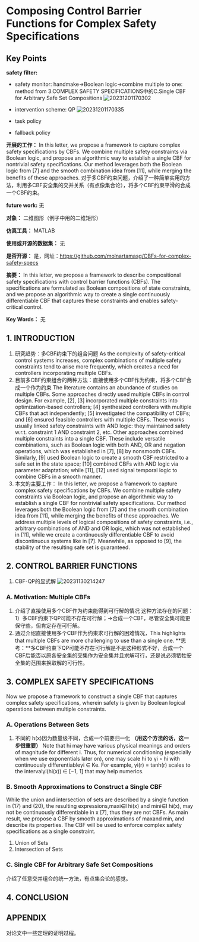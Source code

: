 # Composing Control Barrier Functions for Complex Safety Specifications

## Key Points

**safety filter:**

- safety monitor: handmake->Boolean logic->combine multiple to one: method from 3.COMPLEX SAFETY SPECIFICATIONS中的C.Single CBF for Arbitrary Safe Set Compositions
![20231201170302](https://cdn.jsdelivr.net/gh/weijingchao-github/image_hosting_service@main/picture_bed/20231201170302.png)

- intervention scheme: QP
![20231201170335](https://cdn.jsdelivr.net/gh/weijingchao-github/image_hosting_service@main/picture_bed/20231201170335.png)

- task policy
- fallback policy

**开展的工作：**
In this letter, we propose a framework to capture complex safety specifications by CBFs. We combine multiple safety constraints via Boolean logic, and propose an algorithmic way to establish a single CBF for nontrivial safety specifications. Our method leverages both the Boolean logic from [7] and the smooth combination idea from [11], while merging the benefits of these approaches.
对于多CBF约束问题，介绍了一种简单实用的方法，利用多CBF安全集的交并关系（有点像集合论），将多个CBF约束平滑的合成一个CBF约束。

**future work:**
无

**对象：**
二维图形（例子中用的二维矩形）

**仿真工具：**
MATLAB

**使用或开源的数据集：**
无

**是否开源：**
是，网址：<https://github.com/molnartamasg/CBFs-for-complex-safety-specs>

**摘要：**
In this letter, we propose a framework to describe compositional safety specifications with control barrier functions (CBFs). The specifications are formulated as Boolean compositions of state constraints, and we propose an algorithmic way to create a single continuously differentiable CBF that captures these constraints and enables safety-critical control.

**Key Words：**
无

## 1. INTRODUCTION

1. 研究趋势：多CBF约束下的组合问题
   As the complexity of safety-critical control systems increases, complex combinations of multiple safety constraints tend to arise more frequently, which creates a need for controllers incorporating multiple CBFs.
2. 目前多CBF约束组合的两种方法：直接使用多个CBF作为约束，将多个CBF合成一个作为约束
   The literature contains an abundance of studies on multiple CBFs. Some approaches directly used multiple CBFs in control design. For example, [2], [3] incorporated multiple constraints into optimization-based controllers; [4] synthesized controllers with multiple CBFs that act independently; [5] investigated the compatibility of CBFs; and [6] ensured feasible controllers with multiple CBFs. These works usually linked safety constraints with AND logic: they maintained safety w.r.t. constraint 1 AND constraint 2, etc. Other approaches combined multiple constraints into a single CBF. These include versatile combinations, such as Boolean logic with both AND, OR and negation operations, which was established in [7], [8] by nonsmooth CBFs. Similarly, [9] used Boolean logic to create a smooth CBF restricted to a safe set in the state space; [10] combined CBFs with AND logic via parameter adaptation; while [11], [12] used signal temporal logic to combine CBFs in a smooth manner.
3. 本文的主要工作：
   In this letter, we propose a framework to capture complex safety specifications by CBFs. We combine multiple safety constraints via Boolean logic, and propose an algorithmic way to establish a single CBF for nontrivial safety specifications. Our method leverages both the Boolean logic from [7] and the smooth combination idea from [11], while merging the benefits of these approaches. We address multiple levels of logical compositions of safety constraints, i.e., arbitrary combinations of AND and OR logic, which was not established in [11], while we create a continuously differentiable CBF to avoid discontinuous systems like in [7]. Meanwhile, as opposed to [9], the stability of the resulting safe set is guaranteed.

## 2. CONTROL BARRIER FUNCTIONS

1. CBF-QP的显式解
![20231130214247](https://cdn.jsdelivr.net/gh/weijingchao-github/image_hosting_service@main/picture_bed/20231130214247.png)

### A. Motivation: Multiple CBFs

1. 介绍了直接使用多个CBF作为约束能得到可行解的情况
   这种方法存在的问题：1）多CBF约束下QP可能不存在可行解；->合成一个CBF，尽管安全集可能更保守些，但肯定存在可行解。
2. 通过介绍直接使用多个CBF作为约束求可行解的困难情况，This highlights that multiple CBFs are more challenging to use than a single one.
**思考：**多CBF约束下QP可能不存在可行解是不是这种形式不好，合成一个CBF后能否以原各安全集的交集作为安全集并且求解可行，还是说必须牺牲安全集的范围来换取解的可行性。

## 3. COMPLEX SAFETY SPECIFICATIONS

Now we propose a framework to construct a single CBF that captures complex safety specifications, wherein safety is given by Boolean logical operations between multiple constraints.

### A. Operations Between Sets

1. 不同的 h(x)因为数量级不同，合成一个前要归一化 **（用这个方法的话，这一步很重要）**
   Note that hi may have various physical meanings and orders of magnitude for different i. Thus, for numerical conditioning (especially when we use exponentials later on), one may scale hi to γi ◦ hi with continuously differentiableγi ∈ Ke. For example, γi(r) = tanh(r) scales to the intervalγi(hi(x)) ∈ [−1, 1] that may help numerics.

### B. Smooth Approximations to Construct a Single CBF

While the union and intersection of sets are described by a single function in (17) and (20), the resulting expressions,maxi∈I hi(x) and mini∈I hi(x), may not be continuously differentiable in x [7], thus they are not CBFs. As main result, we propose a CBF by smooth approximations of maxand min, and describe its properties. The CBF will be used to enforce complex safety specifications as a single constraint.

1. Union of Sets
2. Intersection of Sets

### C. Single CBF for Arbitrary Safe Set Compositions

介绍了任意交并组合的统一方法，有点集合论的感觉。

## 4. CONCLUSION

## APPENDIX

对论文中一些定理的证明过程。
